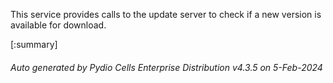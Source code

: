 






This service provides calls to the update server to check if a new version is available for download.

[:summary]

###### Auto generated by Pydio Cells Enterprise Distribution v4.3.5 on 5-Feb-2024
